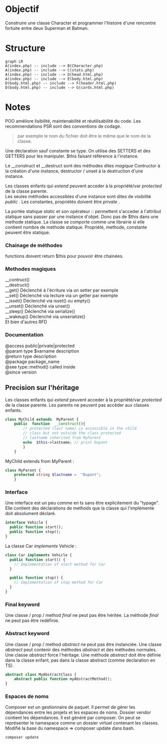 # Objectif

Construire une classe Character et programmer l'histoire d'une rencontre fortuite entre deux Superman et Batman.


# Structure

```mermaid
graph LR
A(index.php) -- include --> B(Character.php)
A(index.php) -- include --> C(stats.php)
A(index.php) -- include --> D(head.html.php)
A(index.php) -- include --> E(body.html.php)
D(body.html.php) -- include --> F(header.html.php)
D(body.html.php) -- include --> G(cards.html.php)
```

#  Notes

  

<p>
POO améliore lisibilité, maintenabilité et réutilisabilité du code.
Les recommendations PSR sont des conventions de codage.
</p>

> par exemple le nom du fichier doit être le même que
le nom de la classe.

<p>
Une déclaration sauf constante se type. On utilise des SETTERS et des GETTERS pour les manipuler. $this faisant référence à l'instance.
</p>
<p>
Le __construct et __destruct sont des méthodes dites <i>magique</i> Contructor à la création d'une instance, destructor / unset à la destruction d'une instance.
</p>
<p>
Les classes enfants qui <i>extend</i> peuvent acceder à la propriété/var <i>protected</i> de la classe parente.
<br> Les seules méthodes accessibles d'une instance sont dites de visibilité <i>public</i> . Les constantes, propriétés doivent être <i>private</i> . 
</p>
<p>
La portée statique <i>static</i> et son opérateur <i>::</i> permettent s'acceder à l'attribut statique sans passer par une instance d'objet. Donc pas de $this dans une methode statique. La classe se comporte comme une librairie si elle contient nombre de methode statique. Propriété, methode, constante peuvent être statique.
</p>

### Chainage de méthodes

functions doivent return $this pour pouvoir être chainées.

### Methodes magiques

__contruct()<br> __destruct()<br>
__get() Déclenché à l'écriture via un setter par exemple <br> __set() Déclenché via lecture via un getter par exemple <br>
__isset() Déclenché via isset() ou empty() <br> __unset() Déclenché via unset() <br>
__sleep() Déclenché via serialize() <br> __wakeup() Déclenché via unserialize() <br>
Et bien d'autres RFD 

### Documentation

@access public|private|protected<br>
@param type $varname description<br>
@return type description<br>
@package package_name<br>
@see type::method() called inside<br>
@since version<br>

## Precision sur l'héritage
<p>
Les classes enfants qui <i>extend</i> peuvent acceder à la propriété/var <i>protected</i> de la classe parente. Les parents ne peuvent pas accéder aux classes enfants.
</p>

```php
class MyChild extends  MyParent {
	public  function  __construct(){
		// protected (last name) is accessible in the child
		// class but not outside the class protected 
		// lastname inherited from MyParent
		echo  $this->lastname; // print Dupont
		}
	}
```
MyChild extends from MyParent :

```php
class MyParent {
	protected string $lastname =  "Dupont";
	}
```
### Interface

Une interface est un peu comme en ts sans être explicitement du "typage". Elle contient des déclarations de methods que la classe qui l'implémente doit absolument déclaré.

```php
interface Vehicle {
  public function start();
  public function stop();
}
```
La classe Car <i>implements</i> Vehicle :

```php
class Car implements Vehicle {
  public function start() {
    // Implementation of start method for Car
  }

  public function stop() {
    // Implementation of stop method for Car
  }
}
```
### Final keyword

Une classe / prop / method <i>final</i> ne peut pas être héritée. La méthode <i>final</i> ne peut pas être redéfinie.

### Abstract keyword

Une classe / prop / method <i>abstract</i> ne peut pas être instanciée. Une classe <i>abstract</i> peut contenir des méthodes <i>abstract</i> et des méthodes normales. Une classe <i>abstract</i> force l'héritage. Une méthode <i>abstract</i> doit être définie dans la classe enfant, pas dans la classe abstract (comme declaration en TS).


```php	
abstract class MyAbstractClass {
    abstract public function myAbstractMethod();
}
```

### Espaces de noms

Composer est un gestionnaire de paquet. Il permet de gérer les dépendances entre les projets et  les espaces de noms.
Dossier vendor contient les dépendances. Il est généré par composer. On peut se représenter le namespace comme un dossier virtuel contenant les classes.
Modifié la base du namespace => composer update dans bash.
```bash
composer update
```






